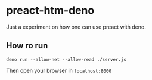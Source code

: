 # preact-htm-deno

Just a experiment on how one can use preact with deno.

## How ro run

```
deno run --allow-net --allow-read ./server.js 
```

Then open your browser in `localhost:8000`
